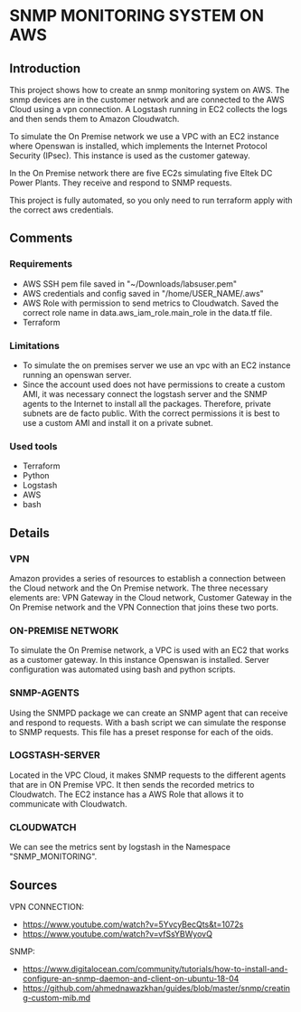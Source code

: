 # SNMP MONITORING SYSTEM ON AWS

## Introduction

This project shows how to create an snmp monitoring system on AWS. The snmp devices are in the customer network and are connected to the AWS Cloud using a vpn connection. A Logstash running in EC2 collects the logs and then sends them to Amazon Cloudwatch.

To simulate the On Premise network we use a VPC with an EC2 instance where Openswan is installed, which implements the Internet Protocol Security (IPsec). This instance is used as the customer gateway.

In the On Premise network there are five EC2s simulating five Eltek DC Power Plants. They receive and respond to SNMP requests.

This project is fully automated, so you only need to run terraform apply with the correct aws credentials.

## Comments

### Requirements
- AWS SSH pem file saved in "~/Downloads/labsuser.pem"
- AWS credentials and config saved in "/home/USER_NAME/.aws"
- AWS Role with permission to send metrics to Cloudwatch. Saved the correct role name in data.aws_iam_role.main_role in the data.tf file.
- Terraform

### Limitations
- To simulate the on premises server we use an vpc with an EC2 instance running an openswan server.
- Since the account used does not have permissions to create a custom AMI, it was necessary connect the logstash server and the SNMP agents to the Internet to install all the packages. Therefore, private subnets are de facto public. With the correct permissions it is best to use a custom AMI and install it on a private subnet.

### Used tools
- Terraform
- Python
- Logstash
- AWS
- bash

## Details

### VPN
Amazon provides a series of resources to establish a connection between the Cloud network and the On Premise network. The three necessary elements are: VPN Gateway in the Cloud network, Customer Gateway in the On Premise network and the VPN Connection that joins these two ports.

### ON-PREMISE NETWORK
To simulate the On Premise network, a VPC is used with an EC2 that works as a customer gateway. In this instance Openswan is installed. Server configuration was automated using bash and python scripts.

### SNMP-AGENTS
Using the SNMPD package we can create an SNMP agent that can receive and respond to requests. With a bash script we can simulate the response to SNMP requests. This file has a preset response for each of the oids.

### LOGSTASH-SERVER
Located in the VPC Cloud, it makes SNMP requests to the different agents that are in ON Premise VPC. It then sends the recorded metrics to Cloudwatch. The EC2 instance has a AWS Role that allows it to communicate with Cloudwatch.

### CLOUDWATCH
We can see the metrics sent by logstash in the Namespace "SNMP_MONITORING".

## Sources

VPN CONNECTION:
 - https://www.youtube.com/watch?v=5YvcyBecQts&t=1072s
 - https://www.youtube.com/watch?v=vfSsYBWyovQ

SNMP:
 - https://www.digitalocean.com/community/tutorials/how-to-install-and-configure-an-snmp-daemon-and-client-on-ubuntu-18-04
 - https://github.com/ahmednawazkhan/guides/blob/master/snmp/creating-custom-mib.md
